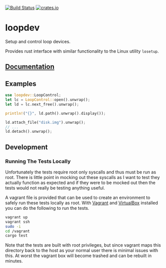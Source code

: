 [![Build Status](https://travis-ci.com/mdaffin/loopdev.svg?branch=master)](https://app.travis-ci.com/github/mdaffin/loopdev)
[![crates.io](https://img.shields.io/crates/v/loopdev.svg)](https://crates.io/crates/loopdev)

# loopdev

Setup and control loop devices.

Provides rust interface with similar functionality to the Linux utility `losetup`.

## [Documentation](https://docs.rs/loopdev)

## Examples

```rust
use loopdev::LoopControl;
let lc = LoopControl::open().unwrap();
let ld = lc.next_free().unwrap();

println!("{}", ld.path().unwrap().display());

ld.attach_file("disk.img").unwrap();
// ...
ld.detach().unwrap();
```

## Development

### Running The Tests Locally

Unfortunately the tests require root only syscalls and thus must be run as root.
There is little point in mocking out these syscalls as I want to test they
actually function as expected and if they were to be mocked out then the tests
would not really be testing anything useful.

A vagrant file is provided that can be used to create an environment to safely
run these tests locally as root. With [Vagrant] and [VirtualBox] installed you
can do the following to run the tests.

```bash
vagrant up
vagrant ssh
sudo -i
cd /vagrant
cargo test
```

Note that the tests are built with root privileges, but since vagrant maps this
directory back to the host as your normal user there is minimal issues with
this. At worst the vagrant box will become trashed and can be rebuilt in
minutes.

[vagrant]: https://www.vagrantup.com/docs/installation/
[virtualbox]: https://www.virtualbox.org/

